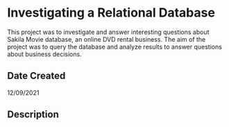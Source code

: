 # Investigating a Relational Database
This project was to investigate and answer interesting questions about Sakila Movie database, an online DVD rental business. The aim of the project was to query the database and analyze results to answer questions about business decisions.

## Date Created
12/09/2021

## Description